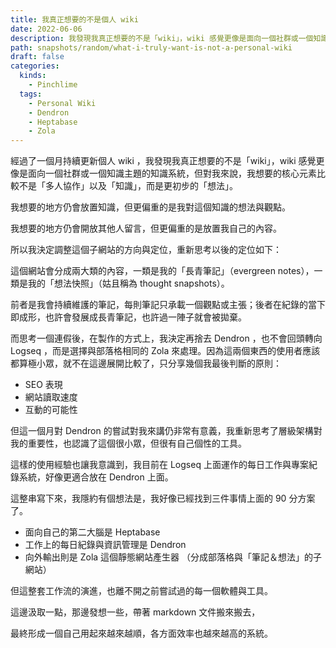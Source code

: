 ```yaml
---
title: 我真正想要的不是個人 wiki
date: 2022-06-06
description: 我發現我真正想要的不是「wiki」，wiki 感覺更像是面向一個社群或一個知識主題的知識系統，但對我來說，我想要的核心元素比較不是「多人協作」以及「知識」，而是更初步的「想法」。
path: snapshots/random/what-i-truly-want-is-not-a-personal-wiki
draft: false
categories:
  kinds: 
    - Pinchlime
  tags: 
    - Personal Wiki
    - Dendron
    - Heptabase
    - Zola
---
```


經過了一個月持續更新個人 wiki ，我發現我真正想要的不是「wiki」，wiki 感覺更像是面向一個社群或一個知識主題的知識系統，但對我來說，我想要的核心元素比較不是「多人協作」以及「知識」，而是更初步的「想法」。

我想要的地方仍會放置知識，但更偏重的是我對這個知識的想法與觀點。

我想要的地方仍會開放其他人留言，但更偏重的是放置我自己的內容。

所以我決定調整這個子網站的方向與定位，重新思考以後的定位如下：

這個網站會分成兩大類的內容，一類是我的「長青筆記」（evergreen notes），一類是我的「想法快照」（姑且稱為 thought snapshots）。

前者是我會持續維護的筆記，每則筆記只承載一個觀點或主張；後者在紀錄的當下即成形，也許會發展成長青筆記，也許過一陣子就會被拋棄。

而思考一個連假後，在製作的方式上，我決定再捨去 Dendron ，也不會回頭轉向 Logseq ，而是選擇與部落格相同的 Zola 來處理。因為這兩個東西的使用者應該都算極小眾，就不在這邊展開比較了，只分享幾個我最後判斷的原則：

- SEO 表現
- 網站讀取速度
- 互動的可能性

但這一個月對 Dendron 的嘗試對我來講仍非常有意義，我重新思考了層級架構對我的重要性，也認識了這個很小眾，但很有自己個性的工具。

這樣的使用經驗也讓我意識到，我目前在 Logseq 上面運作的每日工作與專案紀錄系統，好像更適合放在 Dendron 上面。

這整串寫下來，我隱約有個想法是，我好像已經找到三件事情上面的 90 分方案了。

- 面向自己的第二大腦是 Heptabase 
- 工作上的每日紀錄與資訊管理是 Dendron 
- 向外輸出則是 Zola 這個靜態網站產生器 （分成部落格與「筆記＆想法」的子網站）

但這整套工作流的演進，也離不開之前嘗試過的每一個軟體與工具。

這邊汲取一點，那邊發想一些，帶著 markdown 文件搬來搬去，

最終形成一個自己用起來越來越順，各方面效率也越來越高的系統。